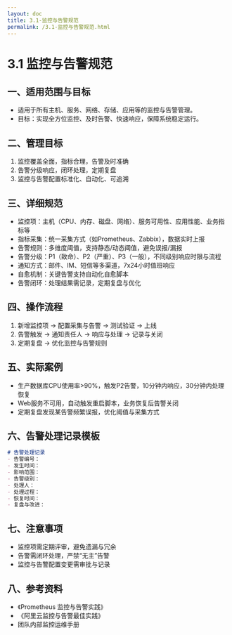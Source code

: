 ```yaml
---
layout: doc
title: 3.1-监控与告警规范
permalink: /3.1-监控与告警规范.html
---
```

# 3.1 监控与告警规范

## 一、适用范围与目标
- 适用于所有主机、服务、网络、存储、应用等的监控与告警管理。
- 目标：实现全方位监控、及时告警、快速响应，保障系统稳定运行。

## 二、管理目标
1. 监控覆盖全面，指标合理，告警及时准确
2. 告警分级响应，闭环处理，定期复盘
3. 监控与告警配置标准化、自动化、可追溯

## 三、详细规范
- 监控项：主机（CPU、内存、磁盘、网络）、服务可用性、应用性能、业务指标等
- 指标采集：统一采集方式（如Prometheus、Zabbix），数据实时上报
- 告警规则：多维度阈值，支持静态/动态阈值，避免误报/漏报
- 告警分级：P1（致命）、P2（严重）、P3（一般），不同级别响应时限与流程
- 通知方式：邮件、IM、短信等多渠道，7x24小时值班响应
- 自愈机制：关键告警支持自动化自愈脚本
- 告警闭环：处理结果需记录，定期复盘与优化

## 四、操作流程
1. 新增监控项 → 配置采集与告警 → 测试验证 → 上线
2. 告警触发 → 通知责任人 → 响应与处理 → 记录与关闭
3. 定期复盘 → 优化监控与告警规则

## 五、实际案例
- 生产数据库CPU使用率>90%，触发P2告警，10分钟内响应，30分钟内处理恢复
- Web服务不可用，自动触发重启脚本，业务恢复后告警关闭
- 定期复盘发现某告警频繁误报，优化阈值与采集方式

## 六、告警处理记录模板
```markdown
# 告警处理记录
- 告警编号：
- 发生时间：
- 影响范围：
- 告警级别：
- 处理人：
- 处理过程：
- 恢复时间：
- 复盘与改进：
```

## 七、注意事项
- 监控项需定期评审，避免遗漏与冗余
- 告警需闭环处理，严禁“无主”告警
- 监控与告警配置变更需审批与记录

## 八、参考资料
- 《Prometheus 监控与告警实践》
- 《阿里云监控与告警最佳实践》
- 团队内部监控运维手册
